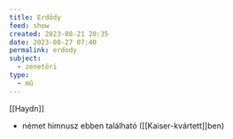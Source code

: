 ```yaml
---
title: Erdődy
feed: show
created: 2023-08-21 20:35
date: 2023-08-27 07:40
permalink: erdody
subject:
  - zenetöri
type:
  - mű
---
```


[[Haydn]]

- német himnusz ebben található ([[Kaiser-kvártett]]ben)